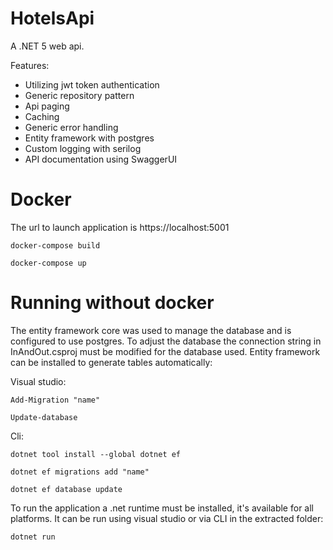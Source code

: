 # HotelsApi

A .NET 5 web api. 

Features:
- Utilizing jwt token authentication
- Generic repository pattern
- Api paging
- Caching
- Generic error handling
- Entity framework with postgres
- Custom logging with serilog
- API documentation using SwaggerUI

# Docker
The url to launch application is https://localhost:5001
```
docker-compose build
```
```
docker-compose up
```

# Running without docker
The entity framework core was used to manage the database and is configured to use postgres. To adjust the database the connection string in InAndOut.csproj must be modified for the database used. Entity framework can be installed to generate tables automatically:

Visual studio:

```
Add-Migration "name"
```

```
Update-database
```

Cli:

```
dotnet tool install --global dotnet ef
```

```
dotnet ef migrations add "name"
```

```
dotnet ef database update
```

To run the application a .net runtime must be installed, it's available for all platforms. It can be run using visual studio or via CLI in the extracted folder:

```
dotnet run
```
